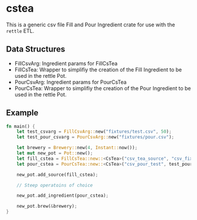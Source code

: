# cstea
This is a generic csv file Fill and Pour Ingredient crate for use with the `rettle` ETL.

## Data Structures
- FillCsvArg: Ingredient params for FillCsTea
- FillCsTea: Wrapper to simplifiy the creation of the Fill Ingredient to be used in the rettle Pot.
- PourCsvArg: Ingredient params for PourCsTea
- PourCsTea: Wrapper to simplifiy the creation of the Pour Ingredient to be used in the rettle Pot.

## Example
```rust
fn main() {
    let test_csvarg = FillCsvArg::new("fixtures/test.csv", 50);
    let test_pour_csvarg = PourCsvArg::new("fixtures/pour.csv");

    let brewery = Brewery::new(4, Instant::now());
    let mut new_pot = Pot::new();
    let fill_cstea = FillCsTea::new::<CsTea>("csv_tea_source", "csv_fixture", test_csvarg);
    let pour_cstea = PourCsTea::new::<CsTea>("csv_pour_test", test_pour_csvarg);

    new_pot.add_source(fill_cstea);

    // Steep operatoins of choice

    new_pot.add_ingredient(pour_cstea);

    new_pot.brew(&brewery);
}
```
